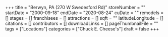 +++
title = "Berwyn, PA (270 W Swedesford Rd)"
storeNumber = ""
startDate = "2000-09-18"
endDate = "2020-08-24"
cuDate = ""
remodels = []
stages = []
franchisees = []
attractions = []
sqft = ""
latitudeLongitude = []
citations = []
contributors = []
downloadLinks = []
pageThumbnailFile = ""
tags = ["Locations"]
categories = ["Chuck E. Cheese's"]
draft = false
+++
